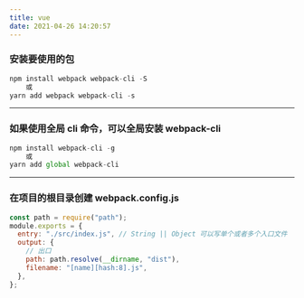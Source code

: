```yaml
---
title: vue
date: 2021-04-26 14:20:57
---
```



### 安装要使用的包

```js
npm install webpack webpack-cli -S
	或
yarn add webpack webpack-cli -s
```

---

### 如果使用全局 cli 命令，可以全局安装 webpack-cli

```js
npm install webpack-cli -g
    或
yarn add global webpack-cli
```

---

### 在项目的根目录创建 webpack.config.js

```js
const path = require("path");
module.exports = {
  entry: "./src/index.js", // String || Object 可以写单个或者多个入口文件
  output: {
    // 出口
    path: path.resolve(__dirname, "dist"),
    filename: "[name][hash:8].js",
  },
};
```